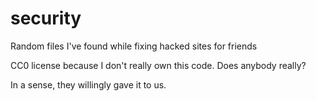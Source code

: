 # security
Random files I've found while fixing hacked sites for friends

CC0 license because I don't really own this code. Does anybody really?

In a sense, they willingly gave it to us.
